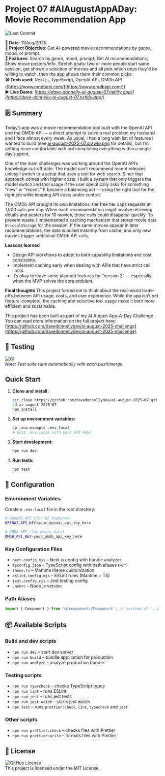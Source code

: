 # Project 07 #AIAugustAppADay: Movie Recommendation App

![Last Commit](https://img.shields.io/github/last-commit/davedonnellydev/ai-august-2025-07)  

**📆 Date**: 11/Aug/2025  
**🎯 Project Objective**: Get AI-powered movie recommendations by genre, mood, or prompt.  
**🚀 Features**: Search by genre, mood, prompt; Get AI recommendations; Show movie posters/info. Stretch goals: two or more people start same session, get shown a selection of movies and all pick which ones they'd be willing to watch, then the app shows them their common picks  
**🛠️ Tech used**: Next.js, TypeScript, OpenAI API, OMDb API ([https://www.omdbapi.com/](https://www.omdbapi.com/))  
**▶️ Live Demo**: *[https://dave-donnelly-ai-august-07.netlify.app/](https://dave-donnelly-ai-august-07.netlify.app/)*  

## 🗒️ Summary

Today’s app was a movie recommendation tool built with the OpenAI API and the OMDb API — a direct attempt to solve a real problem my husband and I face almost every week. As usual, I had a long wish list of features I wanted to build (see [ai-august-2025-07.drawio.png](./ai-august-2025-07.drawio.png) for details), but I’m getting more comfortable with not completing everything within a single day’s sprint.  

One of the main challenges was working around the OpenAI API’s knowledge cut-off date. The model can’t recommend recent releases unless I switch to a setup that uses a tool for web search. Since that approach comes with higher costs, I built a system that only triggers the model switch and tool usage if the user specifically asks for something “new” or “recent.” It became a balancing act — using the right tool for the right job while keeping API costs under control.  

The OMDb API brought its own limitations: the free tier caps requests at 1,000 calls per day. When each recommendation might involve retrieving details and posters for 10 movies, those calls could disappear quickly. To prevent waste, I implemented a caching mechanism that stores movie data in `localStorage` for the session. If the same movies appear in later recommendations, the data is pulled instantly from cache, and only new movies trigger additional OMDb API calls.  

**Lessons learned**
- Design API workflows to adapt to both capability limitations and cost constraints.  
- Implement caching early when dealing with APIs that have strict call limits.  
- It’s okay to leave some planned features for “version 2” — especially when the MVP solves the core problem.  

**Final thoughts**
This project forced me to think about the real-world trade-offs between API usage, costs, and user experience. While the app isn’t yet feature-complete, the caching and selective tool usage make it both more efficient and sustainable.  



This project has been built as part of my AI August App-A-Day Challenge. You can read more information on the full project here: [https://github.com/davedonnellydev/ai-august-2025-challenge](https://github.com/davedonnellydev/ai-august-2025-challenge).  

## 🧪 Testing

![CI](https://github.com/davedonnellydev/ai-august-2025-07/actions/workflows/npm_test.yml/badge.svg)  
*Note: Test suite runs automatically with each push/merge.*  

## Quick Start

1. **Clone and install:**
   ```bash
   git clone https://github.com/davedonnellydev/ai-august-2025-07.git
   cd ai-august-2025-07
   npm install
   ```

2. **Set up environment variables:**
   ```bash
   cp .env.example .env.local
   # Edit .env.local with your API keys
   ```

3. **Start development:**
   ```bash
   npm run dev
   ```

4. **Run tests:**
   ```bash
   npm test
   ```

## 🔧 Configuration

### Environment Variables

Create a `.env.local` file in the root directory:

```bash
# OpenAI API (for AI features)
OPENAI_API_KEY=your_openai_api_key_here

# OMDb API (for movie data)
OMDB_API_KEY=your_omdb_api_key_here
```

### Key Configuration Files

- `next.config.mjs` – Next.js config with bundle analyzer
- `tsconfig.json` – TypeScript config with path aliases (`@/*`)
- `theme.ts` – Mantine theme customization
- `eslint.config.mjs` – ESLint rules (Mantine + TS)
- `jest.config.cjs` – Jest testing config
- `.nvmrc` – Node.js version

### Path Aliases

```ts
import { Component } from '@/components/Component'; // instead of '../../../components/Component'
```

## 📦 Available Scripts
### Build and dev scripts

- `npm run dev` – start dev server
- `npm run build` – bundle application for production
- `npm run analyze` – analyze production bundle

### Testing scripts

- `npm run typecheck` – checks TypeScript types
- `npm run lint` – runs ESLint
- `npm run jest` – runs jest tests
- `npm run jest:watch` – starts jest watch
- `npm test` – runs `prettier:check`, `lint`, `typecheck` and `jest`

### Other scripts

- `npm run prettier:check` – checks files with Prettier
- `npm run prettier:write` – formats files with Prettier



## 📜 License
![GitHub License](https://img.shields.io/github/license/davedonnellydev/ai-august-2025-07)  
This project is licensed under the MIT License.  
